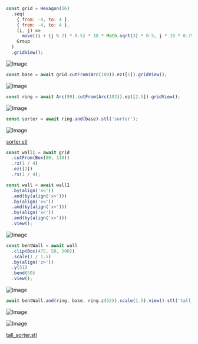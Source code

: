 ```JavaScript
const grid = Hexagon(16)
  .seq(
    { from: -4, to: 4 },
    { from: -4, to: 4 },
    (i, j) =>
      move((i + (j % 2) * 0.5) * 18 * Math.sqrt(3) * 0.5, j * 18 * 0.75),
    Group
  )
  .gridView();
```

![Image](lego_sorter.md.grid.png)

```JavaScript
const base = await grid.cutFrom(Arc(100)).ez([1]).gridView();
```

![Image](lego_sorter.md.base.png)

```JavaScript
const ring = await Arc(99).cutFrom(Arc(102)).ez([2.5]).gridView();
```

![Image](lego_sorter.md.ring.png)

```JavaScript
const sorter = await ring.and(base).stl('sorter');
```

![Image](lego_sorter.md.sorter_sorter.png)

[sorter.stl](lego_sorter.sorter.stl)

```JavaScript
const wall1 = await grid
  .cutFrom(Box(80, 110))
  .rz(1 / 4)
  .ez([2])
  .rx(1 / 4);
```

```JavaScript
const wall = await wall1
  .by(align('x<'))
  .and(by(align('x>')))
  .by(align('x<'))
  .and(by(align('x>')))
  .by(align('x<'))
  .and(by(align('x>')))
  .view();
```

![Image](lego_sorter.md.wall.png)

```JavaScript
const bentWall = await wall
  .clip(Box(475, 50, 500))
  .scale(1 / 1.5)
  .by(align('z>'))
  .y(51)
  .bend(50)
  .view();
```

![Image](lego_sorter.md.bentWall.png)

```JavaScript
await bentWall.and(ring, base, ring.z(52)).scale(1.5).view().stl('tall_sorter');
```

![Image](lego_sorter.md.$1.png)

![Image](lego_sorter.md.$1_tall_sorter.png)

[tall_sorter.stl](lego_sorter.tall_sorter.stl)
